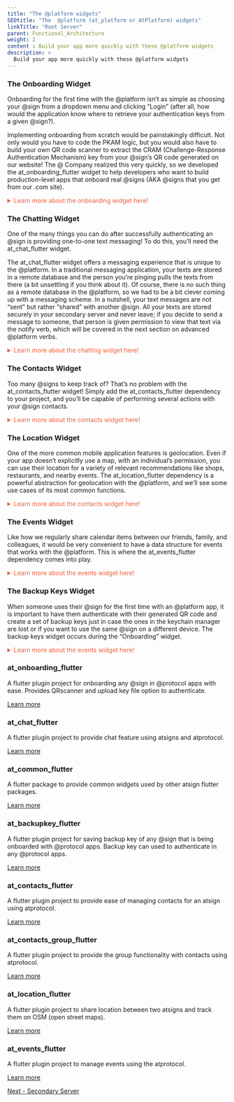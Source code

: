 ```yaml
---
title: "The @platform widgets"
SEOtitle: "The  @platform (at_platform or AtPlatform) widgets"
linkTitle: "Root Server"
parent: Functional_Architecture
weight: 2
content : Build your app more quickly with these @platform widgets
description: >
  Build your app more quickly with these @platform widgets
---
```


<!-- Onboarding Widget -->

### The Onboarding Widget

Onboarding for the first time with the @platform isn’t as simple as choosing your @sign from a dropdown menu and clicking “Login” (after all, how would the application know where to retrieve your authentication keys from a given @sign?). 

Implementing onboarding from scratch would be painstakingly difficult. Not only would you have to code the PKAM logic, but you would also have to build your own QR code scanner to extract the CRAM (Challenge-Response Authentication Mechanism) key from your @sign’s QR code generated on our website! The @ Company realized this very quickly, so we developed the at_onboarding_flutter widget to help developers who want to build production-level apps that onboard real @signs (AKA @signs that you get from our .com site).

<details>
<summary style="color: #F05F3E"> Learn more about the onboarding widget here!</summary>

{{% alert title="Note" color="warning" %}}
This dependency value may not be up-to-date so be sure to check it out on our [pub.dev](https://pub.dev/packages/at_onboarding_flutter)!
{{% /alert %}}

#### Use this package as a library

```
at_onboarding_flutter: ^1.0.0+4
```

 
The “Onboarding” widget is very handy in that you do not need to call the “onboard” or “authenticate” methods from the service file of the application to get it running. Instead, it will ask us to specify the following parameters (descriptions for each parameter are written in the comments):

```dart
class Onboarding {
 ///Required field as for navigation.
 final BuildContext context;

 ///Onboards the given [atsign] if not null.
 ///If [atsign] is null then it takes the atsign from keychain.
 ///If [atsign] is empty then it directly jumps into authenticate 
 ///without performing onboarding. (or)
 ///If [atsign] is empty then it just presents pairAtSign screen 
 ///without onboarding the atsign. (or)
 ///Just provide an empty string for ignoring existing atsign in 
 ///keychain or app's atsign.
 final String atsign;

 ///The atClientPreference [required] to continue with the onboarding.   
 ///atClientPreference is an instance of a class in the  
 ///at_client_mobile library that stores a number of important 
 ///attributes like the namespace of the application, the CRAM key of  
 ///an @sign, the root domain we want the project to communicate 
 ///with, and so on. 
 final AtClientPreference atClientPreference;

 ///The root domain for our project. By default, the plugin connects 
 ///to [root.atsign.org] to perform onboarding.
 final String domain;

 ///The color of the screen to match with the app's aesthetics. 
 ///default it is [black].
 final Color appColor;

 ///If logo is not null, then it displays the widget on the left side 
 ///of appbar. Else, it displays nothing.
 final Widget logo;

 ///Function returns atClientServiceMap on successful onboarding along 
 ///with onboarded @sign. Assign these returned values to the relevant 
 ///variables in your project’s service file.
 final Function(Map<String, AtClientService>, String) onboard;

 ///Function returns error if onboarding fails for an @sign.
 final Function(Object) onError;

 ///After successful onboarding, the app will be redirected to this 
 ///screen if it is not null.
 final Widget nextScreen;

 ///After the first successful onboarding, the app will get redirected 
 ///to this screen if not null.
 final Widget fistTimeAuthNextScreen;

 final AtSignLogger _logger = AtSignLogger('At Onboarding Flutter');

 Onboarding({Key key,
   @required this.context,
   this.atsign,
   @required this.onboard,
   @required this.onError,
   this.nextScreen,
   this.fistTimeAuthNextScreen,
   @required this.atClientPreference,
   this.appColor,
   this.logo,
   this.domain})
 ...
}
```


To see an actual implementation of the onboarding widget, let’s revisit the _login function in the at_hello_world app with some updated code:


```dart
/// Return an “Onboarding” widget that walks the individual through
/// the onboarding procedure for any real @sign.
_login() async {
 return Onboarding(
     context: context,
     /// Ensure that the “root” attribute is assigned to 
     /// “root.atsign.org” 
     domain: AtConfig.root
     atClientPreference: await 
        _serverDemoService.getAtClientPreference(),
     appColor: Color.fromARGB(255, 240, 94, 62),
     onboard: (atClientServiceMap, atsign) {
       _serverDemoService.atClientServiceMap = atClientServiceMap;
       _serverDemoService.atSign = atsign;
     },
     onError: (error) {
       print(error);
     },
     /// Remove the constructor in HomeScreen. You can call the @sign
     /// with the getAtSign() method in the service file. 
     nextScreen: HomeScreen(),
 );
}
```


All of the parameters in the “Onboarding” widget can be populated very easily with either methods from the project’s service file (e.g. getAtClientPreference()) or special variables from the app itself (e.g. context). “Onboarding” is capable of handling all instances of an @sign (e.g. a particular @sign does not exist, a particular @sign exists but needs to be paired with a QR code to the device, a particular @sign exists and its keys are already in the device’s keychain manager). By using this widget, what would have taken several screens and many lines of code can be completely bypassed with a single return statement!

That’s all for the “Onboarding” widget. Before moving on from this subsection, we highly recommend implementing the widget in your own application and onboarding a real @sign to understand its intended user journey. If you’re interested, these are the steps to implement the “Onboarding” widget in the at_hello_world project:

Update your Android Studio, Flutter SDK, and Dart SDK to their latest versions. Place the at_onboarding_flutter dependency in pubspec.yaml.
Follow the setup procedure for the “Onboarding” widget in the “AndroidManifest” (android -> app -> src -> main -> AndroidManifest.xml) and “gradle” file (android -> app -> build.gradle) of the at_hello_world project. You may also need to update the “classpath” of the android gradle build tool to 3.5.4 (this can be done by going to android -> gradle -> build.gradle and editing the first classpath in the “dependencies” brackets). This must be completed in order to set up the permission for the QR code scanner to access your camera. Find those steps on the pub.dev site for at_onboarding_flutter here.
Get a free @sign from atsign.com. Generate its QR code, and drag/drop the created file directly into the emulator. Confirm that the QR code image appears in the “Files” or “Drive” app of the emulator you’re using (assuming that it is an Android emulator).
In “at_conf.dart”, update the “root” variable from 'vip.ve.atsign.zone' to 'root.atsign.org'. This ensures that the project points to the domain that is used in production as opposed to the one for the virtual environment.
Replace the existing code in the _login() function with what we wrote above. Double-check that no errors arise (you’ll likely have to tweak the names of a couple of methods in the service file, because some of them begin with the “_” private designation). 
Fire the app on your emulator. Although the dropdown menu will still appear (since we didn’t change any of that code), we will not be authenticating with any of the testable @signs. If you’d like, simply remove the “DropdownButton” widget so that we can eliminate the list of testable @signs. Click on the “Login” button.
Assuming that you haven’t previously authenticated with a real @sign, the “Onboarding” widget should prompt you with a request to upload your QR code. Upload the QR code you saved onto the emulator earlier and wait for the authentication to complete.
If no errors form, the “Onboarding” widget should take you seamlessly to the “Home” screen, where you can add & retrieve key/value pairs directly from your very own secondary server! The next time you authenticate (i.e. restart the application), the “Onboarding” widget should detect the authentication keys placed in your device’s keychain manager and guide you directly to the “Home” screen.
</details>

<!-- Onboarding Widget Ends-->

<!-- Chats Widget-->

### The Chatting Widget

One of the many things you can do after successfully authenticating an @sign is providing one-to-one text messaging! To do this, you’ll need the at_chat_flutter widget.

The at_chat_flutter widget offers a messaging experience that is unique to the @platform. In a traditional messaging application, your texts are stored in a remote database and the person you’re pinging pulls the texts from there (a bit unsettling if you think about it). Of course, there is no such thing as a remote database in the @platform, so we had to be a bit clever coming up with a messaging scheme. In a nutshell, your text messages are not “sent” but rather “shared” with another @sign. All your texts are stored securely in your secondary server and never leave; if you decide to send a message to someone, that person is given permission to view that text via the notify verb, which will be covered in the next section on advanced @platform verbs. 

<details>
<summary style="color: #F05F3E"> Learn more about the chatting widget here! </summary>

{{% alert title="Note" color="warning" %}}
This dependency value may not be up-to-date so be sure to check it out on our [pub.dev](https://pub.dev/packages/at_chat_flutter)!
{{% /alert %}}

#### Use this package as a library

```
at_chat_flutter: ^1.0.1
```

Although this messaging dynamic might sound a bit involved, set up is quite easy! To get a feel for using the “Chatting” widget, it’s best to follow along with the at_chats demo application.

The general flow of all @platform widgets is onboarding an @sign => initializing the service object => creating the actual widgets. Assuming we’ve already onboarded an @sign, let’s look at the steps to initialize our chat service:

(The following code snippets are taken directly from at_chats. While there will be explanations, don’t worry too much about all the variables!)

```dart
getAtSignAndInitializeChat() async {
 /// In the at_chats app, the onboarded @sign is displayed at the top 
 /// of the Second Screen. We set that @sign to [currentAtSign].
 String currentAtSign = await clientSdkService.getAtSign();
 /// Set [activeAtSign], which is the variable that gets displayed, to
 /// [currentAtSign] using setState(() {}).
 setState(() {
   activeAtSign = currentAtSign;
 });
 /// Initialize a List of Strings called [allAtSigns] that we will 
 /// eventually display in the dropdown on the Second Screen. Here, we 
 /// simply pull an existing List from the at_demo_data dependency.
 List<String> allAtSigns = at_demo_data.allAtsigns;
 /// We want to remove the [activeAtSign] from this List because we 
 /// can't chat with ourselves!
 allAtSigns.remove(activeAtSign);
 /// Again, call setState(() {}) to assign [allAtSigns] to the 
 /// variable [atSigns] that will be used in the dropdown widget.
 setState(() {
   atSigns = allAtSigns;
 });
 /// This is the only at_chat_flutter related function! 
 /// initializeChatService takes in an AtClientImpl instance, the 
 /// currently onboarded @sign, and the root domain for this project. 
 /// As its name suggest, this function will prepare the chat service 
 /// for us.
 initializeChatService(
     clientSdkService.atClientServiceInstance.atClient, activeAtSign,
     rootDomain: MixedConstants.ROOT_DOMAIN);
}


Because getAtSignandInitializeChat() is an initialization function, it is best to call it in the initState() function at the top of the _SecondScreenState class. The only other thing we need to do before calling the “Chatting” widget is deciding who we’d like to chat with.

setAtsignToChatWith() {
 /// This function is as simple as calling the setChatWithAtSign() 
 /// function from the at_chat_flutter dependency with 
 /// [chatWithAtSign] passed in! [chatWithAtSign] is simply the @sign 
 /// that a user selects from the dropdown on the screen.
 setChatWithAtSign(chatWithAtSign);
}
```


We won’t want to call setAtsignToChatWith() in initState() because the function won’t know which @sign we’re communicating with until the individual selects it from the dropdown widget. Instead, it makes the most sense to place this function in the button (FlatButton for the at_chats app) that determines the navigation to the next screen. For at_chats, clicking the “Chat options” FlatButton will check to make sure that the “chatWithAtSign” variable is populated before it calls setAtsignToChatWith() and switches the “showOptions” variable to true, which allows the individual to see the two options for viewing the chatbox. 

Now, for the moment of truth: once we’ve initialized the chat service, how do we create the actual chat screen? In most tutorials, you’ll probably be guided through a UI-heavy demo of different chatbox components and pairing a backend service. With the @platform, however, it’s really just one line of code:

(This snippet is directly from third_screen.dart in the at_chats project!)

```dart
class _ThirdScreenState extends State<ThirdScreen> {
 @override
 Widget build(BuildContext context) {
   return Scaffold(
     appBar: AppBar(title: Text('Chat')),
     /// You can simply set the body parameter of Scaffold widget
     /// to the ChatScreen widget from the at_chat_flutter dependency!
     body: ChatScreen(
       /// Optional parameters to customize your ChatScreen widget.
       /// You can find the full list of parameters in our Github 
       /// under the at_widgets repository.
       height: MediaQuery.of(context).size.height,
       incomingMessageColor: Colors.blue[100],
       outgoingMessageColor: Colors.green[100],
       isScreen: true,
     ),
   );
 }
}
```


By initializing the chat service and calling the ChatScreen() widget, you can make a fully-functioning one-to-one messaging application! While the ChatScreen widget offers a number of ways to customize your chatbox, if you’d like to build your own widget from scratch, you can use the at_chat_flutter dependency as a basis for creating your personal chat library that works with the @platform.  

</details>


<!-- Chats Widget Ends-->

<!-- Contacts Widget-->

### The Contacts Widget

Too many @signs to keep track of? That’s no problem with the at_contacts_flutter widget! Simply add the at_contacts_flutter dependency to your project, and you’ll be capable of performing several actions with your @sign contacts.

<details>
<summary style="color: #F05F3E"> Learn more about the contacts widget here! </summary>

{{% alert title="Note" color="warning" %}}
This dependency value may not be up-to-date so be sure to check it out on our [pub.dev](https://pub.dev/packages/at_contacts_flutter)!
{{% /alert %}}

#### Use this package as a library
```
at_contacts_flutter: ^1.0.0
```


In order to implement the at_contacts_flutter widget, you must first, of course, create an AtClientService instance and authenticate an @sign.

After you have successfully onboarded an @sign, you can add a page where you may choose to show your contacts or show your blocked contacts. On load of this page, you will want to initialize the contacts service, similar to initializing the at_chats service. The contacts service needs to be initialised with the atClient from the AtClientService, current @sign, and the root domain.

```dart 
initializeContactsService(
clientSdkService.atClientServiceInstance.atClient,
activeAtSign,
rootDomain: MixedConstants.ROOT_DOMAIN);
```

After successfully initializing the contact service, you will now be capable of getting the list of contacts that exist for the authenticated @sign. This is as easy as simply passing the contacts into a variable. 

```dart 
var _result = await _contactService.fetchContacts();
```


This fetchContacts() function exists in the _contactService file, which can be found within the at_contact’s  ‘services’ folder. If you want to do more than just get the list of contacts, you have the capability of adding more contacts to this list, in addition to removing or blocking any. 
In order to retrieve the list of blocked contacts, it is similar to retrieving the regular list of contacts. The code from the example app demonstrates this well.

```dart 
Class BlockedScreen extends StatefulWidget{
  @override
  _BlockedScreenState createState() => _BlockedScreenState();
}

class _BlockedScreenState extends State<BlockedScreen> {
  // Here, we are initializing a ContactService object in order
  // to call our list of blocked contacts later within our widget.
  // Refer to how the list is populated within the example app
  ContactService _contactService;
  @override 
  void initState() {
    _contactService = ContactService();
    _contactService.fetchBlockContactList();
    super.initState();
}
```


To block a contact, it is as easy as calling the blockUnblock method. If a contact is blocked, it will unblock the contact. If the contact is not blocked, it will block it for you. 

```dart
await _contactService.blockUnblockContact(contact: _atSign_you_wish_toBlockUnblock);
```

After you block a contact, you may wish to  have that contact removed from the list. All you have to do is simply implement the code below:

```dart
await _contactService.deleteAtSign(atSign: _atSign_you_wish_toRemove);
```

Along with the previously stated functionalities, the at_contacts_flutter package also provides the UI so there’s no need to set up a separate page to house these functions!

</details>

### The Location Widget

One of the more common mobile application features is geolocation. Even if your app doesn’t explicitly use a map, with an individual’s permission, you can use their location for a variety of relevant recommendations like shops, restaurants, and nearby events. The at_location_flutter dependency is a powerful abstraction for geolocation with the @platform, and we’ll see some use cases of its most common functions.

<details>
<summary style="color: #F05F3E"> Learn more about the contacts widget here! </summary>

{{% alert title="Note" color="warning" %}}
This dependency value may not be up-to-date so be sure to check it out on our [pub.dev](https://pub.dev/packages/at_location_flutter)!
{{% /alert %}}

#### Use this package as a library

```
at_location_flutter: ^1.0.3
```

Once we’ve successfully onboarded an @sign, let’s initialize our location service. For this subsection, we’ll base our code off of the example app in the Github directory for at_location_flutter. 

```dart
initService() {
 /// A different way to call the currently onboarded @sign. In 
 /// practice, it is better to write a getAtSign() method in your 
 /// project's service file. This variable is used to display the 
 /// onboarded @sign at the top of the screen.
 activeAtSign =
     clientSdkService.atClientServiceInstance.atClient.currentAtSign;
 /// initializeLocationService() is a function from 
 /// at_location_flutter that's located in init_location_service.dart. 
 /// This function takes  in an AtClientImpl instance, the currently
 /// onboarded @sign, a GlobalKey to access the NavigatorState (for 
 /// navigating between routes), and the domain we want to point our 
 /// project to.
 initializeLocationService(
     clientSdkService.atClientServiceInstance.atClient,
     activeAtSign,
     NavService.navKey,
     rootDomain: MixedConstants.ROOT_DOMAIN
 );
}
```

As is the case with most @platform widgets, you can call this initialization function in the initState() function of your class. 

Once our location service is ready to go, you can let the authenticated individual freely send and request locations to/from other @sign customers. These capabilities are made possible with the “sendShareLocationNotification” and “send RequestLocationNotification” functions (which exist in the init_location_service.dart file).

```dart
ElevatedButton(
 onPressed: () async {
   /// checkAtsign() is a helper functions that ensures the entered 
   /// @sign (for sending/requesting a location) is valid. It is
   /// unique to the example app in the at_location_flutter Github
   /// directory.
   bool result = await checkAtsign();
   if (!result) {
     CustomToast().show('@sign not valid', context);
     return;
   }
   /// This function takes in the @sign receiving the location
   /// notification as well as the duration (in minutes) of
   /// how long this shared location persists on the receiving
   /// @sign's secondary server.
   await sendShareLocationNotification(receiver, 30);
 },
 child: Text('Send Location'),
),
ElevatedButton(
 onPressed: () async {
   bool result = await checkAtsign();
   if (!result) {
     CustomToast().show('@sign not valid', context);
     return;
   }
   /// Similar to the previous function,
   /// "sendRequestLocationNotification" needs the @sign to
   /// request a location from.
   await sendRequestLocationNotification(receiver);
 },
 child: Text('Request Location'),
),
```


While the above two functions are certainly useful, there is another widget in the at_location_flutter dependency that offers a more elegant UI for sending your location, requesting locations, and even visualizing your current position. That widget is called “HomeScreen”. 

```dart
/// When an individual clicks on the ElevatedButton that says “Show 
/// map”, the Navigator will lead them to the HomeScreen().
ElevatedButton(
 onPressed: () {
   Navigator.of(context).push(MaterialPageRoute(
     builder: (BuildContext context) => HomeScreen(),
   ));
 },
 child: Text('Show map'),
),
```


The HomeScreen displays a map with your location and offers two options (contained in “Task” widgets) that provide more user-friendly versions of the  “sendShareLocationNotification” and “send RequestLocationNotification” functions (if you’re curious, these more elegant widgets are called ShareLocationSheet() and RequestLocationSheet() respectively). When you click on one of these tasks, a popup will appear to enter a receiving @sign (and duration for sharing a location), and any task you complete will appear in the bottom white region of the screen with its current status. 

That’s all for the “Location” widget! If you want to test the at_location_flutter dependency for yourself, feel free to start by cloning the example app from the at_location_flutter Github repository. For more intricate functions like the location notification stream, our Github would be an excellent place to learn more.


</details>

<!-- End Location Widget-->

<!-- Events Widget-->

### The Events Widget

Like how we regularly share calendar items between our friends, family, and colleagues, it would be very convenient to have a data structure for events that works with the @platform. This is where the at_events_flutter dependency comes into play.


<details>
<summary style="color: #F05F3E"> Learn more about the events widget here! </summary>

{{% alert title="Note" color="warning" %}}
This dependency value may not be up-to-date so be sure to check it out on our [pub.dev](https://pub.dev/packages/at_events_flutter)!
{{% /alert %}}

#### Use this package as a library
```
at_events_flutter: ^1.0.0
```

The first step, as you very well may have guessed, is the initialization of the event service. Like the previous few widgets discussed above, we’ll be examining snippets from the [example app](https://github.com/atsign-foundation/at_widgets/tree/trunk/at_events_flutter/example) in the at_event_flutter Github directory throughout this subsection. 

```dart
initService() {
 activeAtSign =
     clientSdkService.atClientServiceInstance.atClient.currentAtSign;
 /// Unlike most of the initialization functions, our event 
 /// initializer only needs an AtClientImpl instance and an optional 
 /// argument for the root domain.
initialiseEventService(clientSdkService.atClientServiceInstance.atClient,
     rootDomain: MixedConstants.ROOT_DOMAIN);
}

```

The most important function in the at_event_flutter library is CreateEvent(), which builds an instance of a CreateEvent that can be customized and shared across different @signs:

```dart
TextButton(
 onPressed: () {
   /// bottomSheet will return a pop up screen that takes up 90%
   /// of the screen height. 
   bottomSheet(
       CreateEvent(), MediaQuery.of(context).size.height * 0.9);
 },
 child: Container(
   height: 40,
   child:
       Text('Create event', style: TextStyle(color: Colors.black)),
 ),
```

CreateEvent() is a separate screen in the application that guides an individual through a list of fields they can populate to provide information about their event. If you look into the CreateEvent class, you’ll see that these fields are stored in an object called “eventData”, which is an instance of an [EventNotificationModel](https://github.com/atsign-foundation/at_widgets/blob/trunk/at_events_flutter/lib/models/event_notification.dart). It’s full list of attributes is below (the ones with comments are used in the CreateEvent class):

```dart
class EventNotificationModel {
 EventNotificationModel();
 String atsignCreator;
 bool isCancelled;
 /// The title of the event.
 String title;
 /// A location serving as the event's venue.
 Venue venue;
 /// An object that stores info like event date, start time, and repeat duration.
 Event event;
 String key;
 AtGroup group;
 bool isSharing;
 bool isUpdate; //when an event data is being updated , this should be true.
 ...
}
```

“eventData” is a crucial data structure that’s used not just in creating an event but updating and deleting events as well. The init_events_service.dart file illustrates a variety of functions that can be used to perform useful actions on these objects. 

One important feature of the example app is its EventList class, which doesn’t come directly with the at_events_flutter dependency:

```dart
TextButton(
 onPressed: () {
   Navigator.push(
     context,
     MaterialPageRoute(
       builder: (context) => EventList(),
     ),
   );
 },
```

This seemingly harmless class is actually doing quite a bit of work behind the scenes! EventList listens to an event stream that comes from an EventService object (a class within the at_event_flutter dependency) and displays them in a ListView format. Clicking on one of these events, you’ll be navigated to a popup of a CreateEvent instance with its “isUpdate” parameter set to true. This allows you to edit and save any event of your choice!

</details>

### The Backup Keys Widget

When someone uses their @sign for the first time with an @platform app, it is important to have them authenticate with their generated QR code and create a set of backup keys just in case the ones in the keychain manager are lost or if you want to use the same @sign on a different device. The backup keys widget occurs during the “Onboarding” widget. 

<details>
<summary style="color: #F05F3E"> Learn more about the events widget here! </summary>

{{% alert title="Note" color="warning" %}}
This dependency value may not be up-to-date so be sure to check it out on our [pub.dev](https://pub.dev/packages/at_backupkey_flutter)!
{{% /alert %}}

#### Use this package as a library
```
at_onboarding_flutter: ^1.0.0+4
```

You may notice that in order to get the at_backupKeys_flutter package, you can simply pull from the at_onboarding_flutter widget which houses the at_backupkeys_flutter widget! See below the process of at_onboarding_flutter to see where at_backupkeys_flutter comes into play!

<div class="row">
  <div class="column" style="float: left;
  width: 33.33%; padding-left: 50px">
    <img src="/Widgets/enterAtsign.png" alt="at_cookbook"style="width:89%;">
  </div>
  <div class="column" style="float: left;
  width: 33.33%; padding-left: 25px">
    <img src="/Widgets/qrCodeUpload.png" alt="at_cookbook" style="width:82%;">
  </div>
  <div class="column"style="float: left;
  width: 33.33%;">
     <img src="/Widgets/backupKeys_save.png" alt="at_cookbook"style="width:75%;">
  </div>
</div>

After inputting what @sign you wish to pair, you will need to upload the QR code retrieved from atsign.com. The emulator in the picture is not hooked up to a camera, so a small GIF of a house is there to fill where the camera would be. After successfully uploading and authenticating with the QR code, the backup key widget will be introduced to you! From the save option, you will be prompted to either save your keys to the files folder of the device or upload the keys to an associated Google Drive.  

Fortunately, implementing the backup key widget is painless as it is a part of the onboarding widget! If you have already implemented the onboarding widget, there’s no code you need to write!

</details>


### at_onboarding_flutter

A flutter plugin project for onboarding any @sign in @protocol apps with ease. Provides QRscanner and upload key file option to authenticate.

[Learn more](https://pub.dev/packages/at_onboarding_flutter)

### at_chat_flutter

A flutter plugin project to provide chat feature using atsigns and atprotocol.

[Learn more](https://pub.dev/packages/at_chat_flutter)

### at_common_flutter

A flutter package to provide common widgets used by other atsign flutter packages.

[Learn more](https://pub.dev/packages/at_common_flutter)

### at_backupkey_flutter
A flutter plugin project for saving backup key of any @sign that is being onboarded with @protocol apps. Backup key can used to authenticate in any @protocol apps.

[Learn more](https://pub.dev/packages/at_backupkey_flutter)

### at_contacts_flutter

A flutter plugin project to provide ease of managing contacts for an atsign using atprotocol.

[Learn more](https://pub.dev/packages/at_contacts_flutter)

### at_contacts_group_flutter

A flutter plugin project to provide the group functionality with contacts using atprotocol.

[Learn more](https://pub.dev/packages/at_contacts_group_flutter)

### at_location_flutter

A flutter plugin project to share location between two atsigns and track them on OSM (open street maps).

[Learn more](https://pub.dev/packages/at_location_flutter)


### at_events_flutter

A flutter plugin project to manage events using the atprotocol.

[Learn more](https://pub.dev/packages/at_events_flutter)

<a class="btn btn-danger" href="/docs/functional_architecture/verbs/" role="button" >Next - Secondary Server </a>